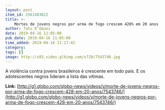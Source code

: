 ```yaml
---
layout: post
item_id: 2561483822
title: >-
    Mortes de jovens negros por arma de fogo crescem 428% em 20 anos
author: Tatu D'Oquei
date: 2019-04-16 11:05:00
pub_date: 2019-04-16 11:05:00
time_added: 2019-04-18 21:17:42
category: 
tags: []
image: http://s03.video.glbimg.com/x720/7543746.jpg
---
```


A violência contra jovens brasileiros é crescente em todo país. E os adolescentes negros lideram a lista das vítimas.

**Link:** [http://g1.globo.com/globo-news/videos/v/morte-de-jovens-negros-por-arma-de-fogo-crescem-428-em-20-anos/7543746/](http://g1.globo.com/globo-news/videos/v/morte-de-jovens-negros-por-arma-de-fogo-crescem-428-em-20-anos/7543746/)

